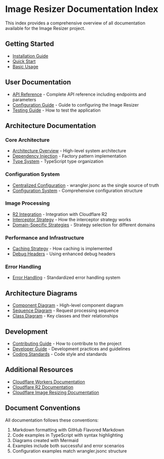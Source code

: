 # Image Resizer Documentation Index

This index provides a comprehensive overview of all documentation available for the Image Resizer project.

## Getting Started

- [Installation Guide](../README.md#installation)
- [Quick Start](../README.md#quick-start)
- [Basic Usage](../README.md#usage)

## User Documentation

- [API Reference](API.md) - Complete API reference including endpoints and parameters
- [Configuration Guide](CONFIG.md) - Guide to configuring the Image Resizer
- [Testing Guide](TESTING.md) - How to test the application

## Architecture Documentation

### Core Architecture

- [Architecture Overview](architecture/ARCHITECTURE.md) - High-level system architecture
- [Dependency Injection](architecture/DEPENDENCY_INJECTION.md) - Factory pattern implementation
- [Type System](architecture/TYPE_SYSTEM.md) - TypeScript type organization

### Configuration System

- [Centralized Configuration](architecture/SINGLE_SOURCE_OF_TRUTH.md) - wrangler.jsonc as the single source of truth
- [Configuration System](architecture/CONFIGURATION.md) - Comprehensive configuration structure

### Image Processing

- [R2 Integration](architecture/R2_INTEGRATION.md) - Integration with Cloudflare R2
- [Interceptor Strategy](architecture/INTERCEPTOR_STRATEGY.md) - How the interceptor strategy works
- [Domain-Specific Strategies](architecture/DOMAIN_SPECIFIC_STRATEGY.md) - Strategy selection for different domains

### Performance and Infrastructure

- [Caching Strategy](architecture/CACHING.md) - How caching is implemented
- [Debug Headers](architecture/ENHANCED_DEBUG_HEADERS.md) - Using enhanced debug headers

### Error Handling

- [Error Handling](architecture/ERROR_HANDLING.md) - Standardized error handling system

## Architecture Diagrams

- [Component Diagram](architecture/diagrams/component.md) - High-level component diagram
- [Sequence Diagram](architecture/diagrams/sequence.md) - Request processing sequence
- [Class Diagram](architecture/diagrams/class.md) - Key classes and their relationships

## Development

- [Contributing Guide](../CONTRIBUTING.md) - How to contribute to the project
- [Developer Guide](DEVELOPER.md) - Development practices and guidelines
- [Coding Standards](CODING_STANDARDS.md) - Code style and standards

## Additional Resources

- [Cloudflare Workers Documentation](https://developers.cloudflare.com/workers/)
- [Cloudflare R2 Documentation](https://developers.cloudflare.com/r2/)
- [Cloudflare Image Resizing Documentation](https://developers.cloudflare.com/images/)

## Document Conventions

All documentation follows these conventions:

1. Markdown formatting with GitHub Flavored Markdown
2. Code examples in TypeScript with syntax highlighting
3. Diagrams created with Mermaid
4. Examples include both successful and error scenarios
5. Configuration examples match wrangler.jsonc structure